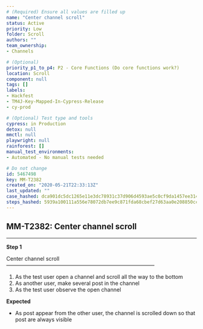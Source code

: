```yaml
---
# (Required) Ensure all values are filled up
name: "Center channel scroll"
status: Active
priority: Low
folder: Scroll
authors: ""
team_ownership: 
- Channels

# (Optional)
priority_p1_to_p4: P2 - Core Functions (Do core functions work?)
location: Scroll
component: null
tags: []
labels: 
- Hackfest
- TM4J-Key-Mapped-In-Cypress-Release
- cy-prod

# (Optional) Test type and tools
cypress: in Production
detox: null
mmctl: null
playwright: null
rainforest: []
manual_test_environments: 
- Automated - No manual tests needed

# Do not change
id: 5467498
key: MM-T2382
created_on: "2020-05-21T22:33:13Z"
last_updated: ""
case_hashed: dca901dc5dc1265e11e3dc78931c37d906d4593ae5c0cf9da1457ee3140875529e2cad1a4340081ea3527980f6fc4bb7
steps_hashed: 5939a100111a556e78072db7ee9c871fda68cbef27d63aa0e208850cc39fed8bdee6237c220982ab62615fa4da750432
---
```


<!-- (Auto-generated) Based on frontmatter's "key" and "name" -->

## MM-T2382: Center channel scroll

---

**Step 1**

Center channel scroll\
————————————————————————————

1. As the test user open a channel and scroll all the way to the bottom
2. As another user, make several post in the channel
3. As the test user observe the open channel

**Expected**

- As post appear from the other user, the channel is scrolled down so that post are always visible
